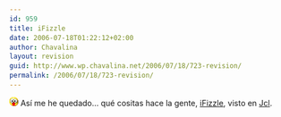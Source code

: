```yaml
---
id: 959
title: iFizzle
date: 2006-07-18T01:22:12+02:00
author: Chavalina
layout: revision
guid: http://www.wp.chavalina.net/2006/07/18/723-revision/
permalink: /2006/07/18/723-revision/
---
```

![emo](/imagenes/emoticonos/ojosaltones.gif) Así me he quedado… qué cositas hace la gente, <a href="http://www.ifizzle.com/ifizzle.html" target="_blank">iFizzle</a>, visto en <a href="http://jcl.scenesp.org/?p=132" target="_blank">Jcl</a>.